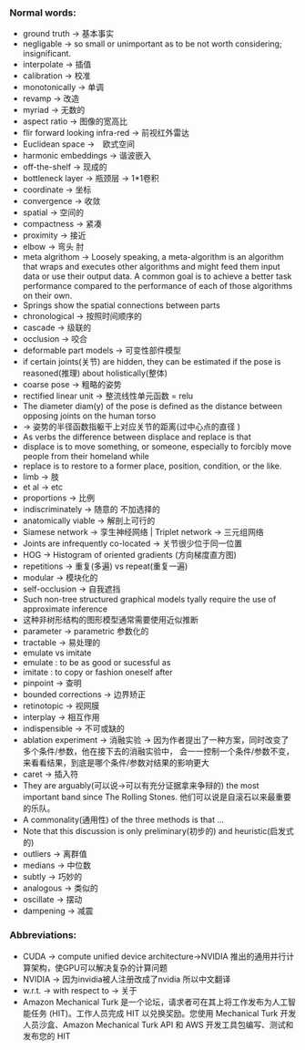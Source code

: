 ### Normal words:

+ ground truth -> 基本事实
+ negligable -> so small or unimportant as to be not worth considering; insignificant.
+ interpolate -> 插值
+ calibration -> 校准
+ monotonically -> 单调
+ revamp -> 改造
+ myriad -> 无数的
+ aspect ratio -> 图像的宽高比
+ flir forward looking infra-red -> 前视红外雷达
+ Euclidean space ->　欧式空间
+ harmonic embeddings -> 谐波嵌入
+ off-the-shelf -> 现成的
+ bottleneck layer -> 瓶颈层 -> 1*1卷积
+ coordinate -> 坐标
+ convergence -> 收敛
+ spatial -> 空间的
+ compactness -> 紧凑
+ proximity -> 接近
+ elbow -> 弯头 肘
+ meta algrithom -> Loosely speaking, a meta-algorithm is an algorithm that wraps and executes other algorithms 
    and might feed them input data or use their output data. A common goal is to achieve a better task performance 
    compared to the performance of each of those algorithms on their own.
+ Springs show the spatial connections between parts
+ chronological -> 按照时间顺序的
+ cascade -> 级联的
+ occlusion -> 咬合
+ deformable part models -> 可变性部件模型
+ if certain joints(关节) are hidden, they can be estimated if the pose is reasoned(推理) about holistically(整体)
+ coarse  pose -> 粗略的姿势
+ rectified linear unit -> 整流线性单元函数 = relu
+ The diameter diam(y) of the pose is defined as the distance between opposing joints on the human torso
+ -> 姿势的半径函数指躯干上对应关节的距离(过中心点的直径 )
+ As verbs the difference between displace and replace is that 
+ displace is to move something, or someone, especially to forcibly move people from their homeland while 
+ replace is to restore to a former place, position, condition, or the like.
+ limb -> 肢
+ et al -> etc 
+ proportions -> 比例
+ indiscriminately -> 随意的 不加选择的
+ anatomically viable -> 解剖上可行的
+ Siamese network -> 孪生神经网络  | Triplet network -> 三元组网络
+ Joints are infrequently co-located -> 关节很少位于同一位置
+ HOG -> Histogram of oriented gradients (方向梯度直方图) 
+ repetitions -> 重复(多遍) vs repeat(重复一遍)
+ modular -> 模块化的
+ self-occlusion -> 自我遮挡
+ Such non-tree structured graphical models tyally require the use of approximate inference
+ 这种非树形结构的图形模型通常需要使用近似推断
+ parameter -> parametric 参数化的
+ tractable -> 易处理的
+ emulate vs imitate 
+ emulate : to be as good or sucessful as 
+ imitate : to copy or fashion oneself after
+ pinpoint -> 查明
+ bounded corrections -> 边界矫正
+ retinotopic -> 视网膜
+ interplay -> 相互作用
+ indispensible -> 不可或缺的
+ ablation experiment -> 消融实验 -> 因为作者提出了一种方案，同时改变了多个条件/参数，他在接下去的消融实验中，
会一一控制一个条件/参数不变，来看看结果，到底是哪个条件/参数对结果的影响更大
+ caret -> 插入符
+ They are arguably(可以说->可以有充分证据拿来争辩的) the most important band since The Rolling Stones. 
他们可以说是自滚石以来最重要的乐队。
+ A commonality(通用性) of the three methods is that ...
+ Note that this discussion is only preliminary(初步的) and heuristic(启发式的)
+ outliers -> 离群值
+ medians -> 中位数
+ subtly -> 巧妙的
+ analogous -> 类似的
+ oscillate -> 摆动
+ dampening -> 减震

### Abbreviations:

+ CUDA -> compute unified device architecture->NVIDIA 推出的通用并行计算架构，使GPU可以解决复杂的计算问题
+ NVIDIA -> 因为invidia被人注册改成了nvidia 所以中文翻译
+ w.r.t. -> with respect to -> 关于
+ Amazon Mechanical Turk 是一个论坛，请求者可在其上将工作发布为人工智能任务 (HIT)。工作人员完成 HIT 以兑换奖励。您使用 Mechanical Turk 开发人员沙盒、Amazon Mechanical Turk API 和 AWS 开发工具包编写、测试和发布您的 HIT
